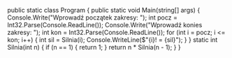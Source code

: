 public static class Program
{
    public static void Main(string[] args)
    {
        Console.Write("Wprowadź początek zakresy: ");
        int pocz = Int32.Parse(Console.ReadLine());
        Console.Write("Wprowadź konies zakresy: ");
        int kon = Int32.Parse(Console.ReadLine());
        for (int i = pocz; i <= kon; i++)
        {
            int sil = Silnia(i);
            Console.WriteLine($"{i}! = {sil}");
        }
    }
    static int Silnia(int n)
    {
        if (n == 1)
        { 
            return 1; 
        }
        return n * Silnia(n - 1);
    }
}
